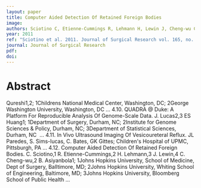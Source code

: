 ```yaml
---
layout: paper
title: Computer Aided Detection Of Retained Foreign Bodies
image:
authors: Sciotino C, Etienne-Cummings R, Lehmann H, Lewin J, Cheng-wu C, and Asiyanbola B.
year: 2011
ref: "Sciotino et al. 2011. Journal of Surgical Research vol. 165, no. 2: 175."
journal: Journal of Surgical Research
pdf:
doi:
---
```


# Abstract
Qureshi1,2; 1Childrens National Medical Center, Washington, DC; 2George Washington
University, Washington, DC … 4.10. QUADRA @ Duke: A Platform For Reproducible Analysis
Of Genome-Scale Data. J. Lucas2,3 ES Huang1; 1Department of Surgery, Durham, NC; 2Institute
for Genome Sciences & Policy, Durham, NC; 3Department of Statistical Sciences, Durham, NC   … 4.11. In Vivo Ultrasound Imaging Of Vesicoureteral Reflux. JL Paredes, S. Sims-lucas, C.
Bates, GK Gittes; Children's Hospital of UPMC, Pittsburgh, PA … 4.12. Computer Aided Detection
Of Retained Foreign Bodies. C. Sciotino,1 R. Etienne-Cummings,2 H. Lehmann,3 J. Lewin,4
C. Cheng-wu,2 B. Asiyanbola1; 1Johns Hopkins University, School of Medicine, Dept of
Surgery, Balltimore, MD; 2Johns Hopkins University, Whiting School of Engineering,
Baltimore, MD; 3Johns Hopkins University, Bloomberg School of Public Health …
